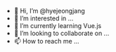 - 👋 Hi, I’m @hyejeongjang
- 👀 I’m interested in ...
- 🌱 I’m currently learning Vue.js
- 💞️ I’m looking to collaborate on ...
- 📫 How to reach me ...

<!---
hyejeongjang/hyejeongjang is a ✨ special ✨ repository because its `README.md` (this file) appears on your GitHub profile.
You can click the Preview link to take a look at your changes.
--->
